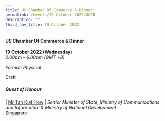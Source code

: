 ```yaml
---
title: US Chamber Of Commerce & Dinner
permalink: /events/19-October-2022/UCCD
description: ""
third_nav_title: 19 October 2022
---
```

#### **US Chamber Of Commerce & Dinner**
 
**19 October 2022 (Wednesday)**  
*2.00pm – 6.00pm (GMT +8)*

*Format: Physical*

Draft

##### **Guest of Honour**
| [Mr Tan Kiat How](/speaker-josephine-teo)     | *Senior Minister of State, Ministry of Communications and Information & Ministry of National Development*<br>Singapore      |